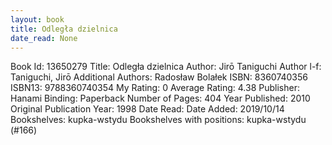 ```yaml
---
layout: book
title: Odległa dzielnica
date_read: None
---
```


Book Id: 13650279
Title: Odległa dzielnica
Author: Jirō Taniguchi
Author l-f: Taniguchi, Jirō
Additional Authors: Radosław Bolałek
ISBN: 8360740356
ISBN13: 9788360740354
My Rating: 0
Average Rating: 4.38
Publisher: Hanami
Binding: Paperback
Number of Pages: 404
Year Published: 2010
Original Publication Year: 1998
Date Read: 
Date Added: 2019/10/14
Bookshelves: kupka-wstydu
Bookshelves with positions: kupka-wstydu (#166)

